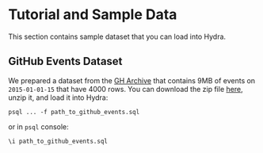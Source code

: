 # Tutorial and Sample Data

This section contains sample dataset that you can load into Hydra.

## GitHub Events Dataset

We prepared a dataset from the [GH Archive](https://www.gharchive.org/) that contains 9MB of events on `2015-01-01-15` that have 4000 rows.
You can download the zip file [here](https://hydra-sample-data.s3.amazonaws.com/github_events.tar.gz), unzip it, and load it into Hydra:

```console
psql ... -f path_to_github_events.sql
```

or in `psql` console:

```
\i path_to_github_events.sql
```
